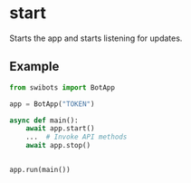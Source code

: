 # start

Starts the app and starts listening for updates.

## Example

```python
from swibots import BotApp

app = BotApp("TOKEN")

async def main():
    await app.start()
    ...  # Invoke API methods
    await app.stop()


app.run(main())
```

